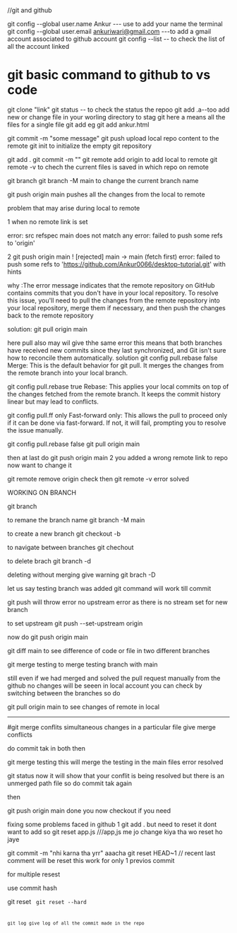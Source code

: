 //git and github

git config --global user.name Ankur --- use to add your name  the terminal 
git config --global user.email ankuriwari@gmail.com ---to add a gmail account associated to github account
git config --list -- to check the list of all the account linked
# git basic command to github to vs code
git clone "link"
git status -- to check the status the repoo
git add .a--too add new or change file in your worling directory to stag git here a means all the files 
for a single file 
git add <file name> eg git add ankur.html

git commit -m "some message"
git push 
upload local repo content to the remote
git init
to initialize the empty git repository 

git add .
git commit -m ""
git remote add origin <link>
to add local to remote 
git remote -v 
to chech the current files is saved in which repo on remote

git branch
git branch -M main 
to change the current branch name 

git push origin main 
pushes all the changes from the local to remote 

problem that may arise during local to remote

1 when no remote link is set


error: src refspec main does not match any
error: failed to push some refs to 'origin'


2 git push origin main
 ! [rejected]        main -> main (fetch first)
error: failed to push some refs to 'https://github.com/Ankur0066/desktop-tutorial.git'
with hints

why :The error message indicates that the remote repository on GitHub contains commits that you don't have in your local repository. To resolve this issue, you'll need to pull the changes from the remote repository into your local repository, merge them if necessary, and then push the changes back to the remote repository


solution:
git pull origin main


here pull also may wil give thhe same error 
this means that both branches have received new commits since they last synchronized, and Git isn't sure how to reconcile them automatically.
solution
git config pull.rebase false
Merge: This is the default behavior for git pull. It merges the changes from the remote branch into your local branch.

git config pull.rebase true
Rebase: This applies your local commits on top of the changes fetched from the remote branch. It keeps the commit history linear but may lead to conflicts.

git config pull.ff only
Fast-forward only: This allows the pull to proceed only if it can be done via fast-forward. If not, it will fail, prompting you to resolve the issue manually.

git config pull.rebase false
git pull origin main



then at last do
git push origin main 
2 you added a wrong remote link to repo now want to change it 

git remote remove origin
check then
git remote -v
error solved



WORKING ON BRANCH 

git branch 

to remane the branch name
git branch -M main


to create a new branch
git checkout -b <branch name>


to navigate between branches
git chechout <branch name> 


to delete brach
git branch -d <name>

deleting without merging give warning 
git brach -D <name>



let us say testing branch was added 
git command will work till commit 

git push will throw error no upstream error as there is no stream set for new branch

to set upstream 
git push --set-upstream origin <branch-name>


now do 
git push origin main

git diff main 
to see difference of code or file in two different branches

git merge testing 
to merge testing branch with main

still even if we had merged and solved the pull request manually from the github no changes will be seeen in local account 
you can check by switching between the branches
so do 

git pull origin main
to see changes of remote in local 

**************************************************************************************************************
#git merge conflits
simultaneous changes in a particular file give merge conflicts

do commit tak in both then

git merge testing 
this will merge the testing in the main files error resolved

git status 
now it will show that your conflit is being resolved but there is an unmerged path file
so do commit tak again

then 

 git push origin  main
 done you now checkout if you need
 
 
 
 fixing some problems faced in github
 1 git add .
 but need to reset it dont want to add 
 so 
 git reset app.js  ///app,js me jo change kiya tha wo reset ho jaye
 
 git commit -m "nhi karna tha yrr"
 aaacha 
 git reset HEAD~1 // recent last comment will be reset
 this work for only 1 previos commit 
 
 for multiple resest 
 
use commit hash
 
 git reset <code>
 git reset --hard <code>
 
 
 git log 
 give log of all the commit made in the repo
 
 
 
 
 





